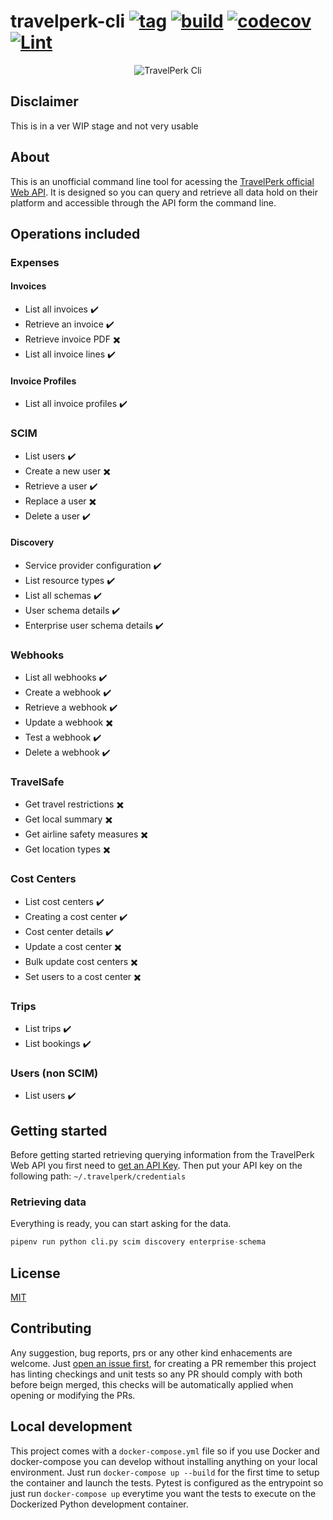 # travelperk-cli [![tag](https://img.shields.io/github/tag/namelivia/travelperk-cli.svg)](https://github.com/namelivia/travelperk-cli/releases) [![build](https://github.com/namelivia/travelperk-cli/actions/workflows/build.yml/badge.svg)](https://github.com/namelivia/travelperk-cli/actions/workflows/build.yml) [![codecov](https://codecov.io/gh/namelivia/travelperk-cli/branch/main/graph/badge.svg?token=vslGEYGDfV)](https://codecov.io/gh/namelivia/travelperk-cli) [![Lint](https://github.com/namelivia/travelperk-cli/actions/workflows/black.yml/badge.svg)](https://github.com/namelivia/travelperk-cli/actions/workflows/black.yml)

<p align="center">
  <img src="https://user-images.githubusercontent.com/1571416/133829819-5fc4a27d-f943-47d1-86c4-72e66a19f5cc.png" alt="TravelPerk Cli" />
</p>

## Disclaimer

This is in a ver WIP stage and not very usable

## About

This is an unofficial command line tool for acessing the [TravelPerk official Web API](https://developers.travelperk.com). It is designed so you can query and retrieve all data hold on their platform and accessible through the API form the command line.

## Operations included

### Expenses

#### Invoices

 - List all invoices :heavy_check_mark:
 - Retrieve an invoice :heavy_check_mark:
 - Retrieve invoice PDF :heavy_multiplication_x:
 - List all invoice lines :heavy_check_mark:

#### Invoice Profiles
 - List all invoice profiles :heavy_check_mark:

### SCIM
 - List users :heavy_check_mark:
 - Create a new user :heavy_multiplication_x:
 - Retrieve a user :heavy_check_mark:
 - Replace a user :heavy_multiplication_x:
 - Delete a user :heavy_check_mark:

#### Discovery
 - Service provider configuration :heavy_check_mark:
 - List resource types :heavy_check_mark:
 - List all schemas :heavy_check_mark:
 - User schema details :heavy_check_mark:
 - Enterprise user schema details :heavy_check_mark:

### Webhooks
 - List all webhooks :heavy_check_mark:
 - Create a webhook :heavy_check_mark:
 - Retrieve a webhook :heavy_check_mark:
 - Update a webhook :heavy_multiplication_x:
 - Test a webhook :heavy_check_mark:
 - Delete a webhook :heavy_check_mark:

### TravelSafe
 - Get travel restrictions :heavy_multiplication_x:
 - Get local summary :heavy_multiplication_x:
 - Get airline safety measures :heavy_multiplication_x:
 - Get location types :heavy_multiplication_x:

### Cost Centers
 - List cost centers :heavy_check_mark:
 - Creating a cost center :heavy_check_mark:
 - Cost center details :heavy_check_mark:
 - Update a cost center :heavy_multiplication_x:
 - Bulk update cost centers :heavy_multiplication_x:
 - Set users to a cost center :heavy_multiplication_x:
 
### Trips
 - List trips :heavy_check_mark:
 - List bookings :heavy_check_mark:

### Users (non SCIM)
 - List users :heavy_check_mark:

## Getting started

Before getting started retrieving querying information from the TravelPerk Web API you first need to [get an API Key](https://developers.travelperk.com/reference#authentication).
Then put your API key on the following path: `~/.travelperk/credentials`

### Retrieving data

Everything is ready, you can start asking for the data.
```python
pipenv run python cli.py scim discovery enterprise-schema
```

## License

[MIT](LICENSE)

## Contributing
Any suggestion, bug reports, prs or any other kind enhacements are welcome. Just [open an issue first](https://github.com/namelivia/travelperk-cli/issues/new), for creating a PR remember this project has linting checkings and unit tests so any PR should comply with both before beign merged, this checks will be automatically applied when opening or modifying the PRs.

## Local development

This project comes with a `docker-compose.yml` file so if you use Docker and docker-compose you can develop without installing anything on your local environment. Just run `docker-compose up --build` for the first time to setup the container and launch the tests. Pytest is configured as the entrypoint so just run `docker-compose up` everytime you want the tests to execute on the Dockerized Python development container.
